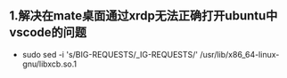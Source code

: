 ## 1.解决在mate桌面通过xrdp无法正确打开ubuntu中vscode的问题
 - sudo sed -i 's/BIG-REQUESTS/_IG-REQUESTS/' /usr/lib/x86_64-linux-gnu/libxcb.so.1